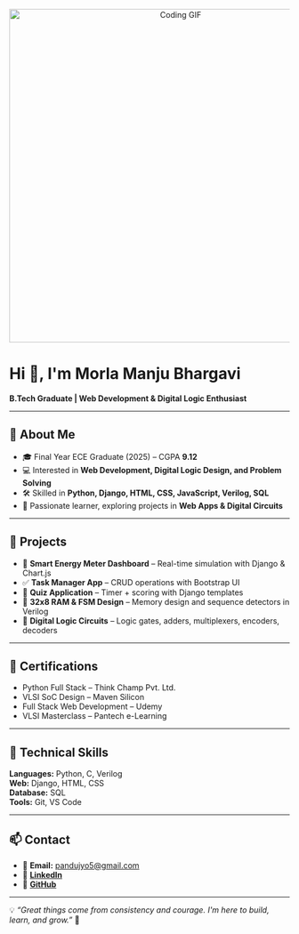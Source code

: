 <p align="center">
  <img src="https://media.giphy.com/media/qgQUggAC3Pfv687qPC/giphy.gif" alt="Coding GIF" width="600" />
</p>

# Hi 👋, I'm Morla Manju Bhargavi  

**B.Tech Graduate | Web Development & Digital Logic Enthusiast**  

---

## 🌟 About Me  
- 🎓 Final Year ECE Graduate (2025) – CGPA **9.12**  
- 💻 Interested in **Web Development, Digital Logic Design, and Problem Solving**  
- 🛠️ Skilled in **Python, Django, HTML, CSS, JavaScript, Verilog, SQL**  
- 🌱 Passionate learner, exploring projects in **Web Apps & Digital Circuits**  

---

## 🚀 Projects  
- 🔋 **Smart Energy Meter Dashboard** – Real-time simulation with Django & Chart.js  
- ✅ **Task Manager App** – CRUD operations with Bootstrap UI  
- 📝 **Quiz Application** – Timer + scoring with Django templates  
- 🧠 **32x8 RAM & FSM Design** – Memory design and sequence detectors in Verilog  
- 🔗 **Digital Logic Circuits** – Logic gates, adders, multiplexers, encoders, decoders  

---

## 📜 Certifications  
- Python Full Stack – Think Champ Pvt. Ltd.  
- VLSI SoC Design – Maven Silicon  
- Full Stack Web Development – Udemy  
- VLSI Masterclass – Pantech e-Learning  

---

## 💼 Technical Skills  
**Languages:** Python, C, Verilog  
**Web:** Django, HTML, CSS  
**Database:** SQL  
**Tools:** Git, VS Code 

---

## 📫 Contact  
- 📧 **Email:** pandujyo5@gmail.com  
- 🔗 [**LinkedIn**](https://linkedin.com/in/manju-bhargavi-morla)  
- 🐙 [**GitHub**](https://github.com/manju33333)  

---

💡 *“Great things come from consistency and courage. I'm here to build, learn, and grow.”* 💪  

